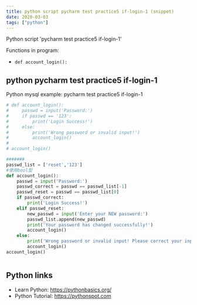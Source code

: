 ```yaml
---
title: python script pycharm test practice5 if-login-1 (snippet)
date: 2020-03-03
tags: ["python"]
---
```

Python script 'pycharm test practice5 if-login-1'

Functions in program: 
* `def account_login():`

## python pycharm test practice5 if-login-1

Python mysql example: pycharm test practice5 if-login-1

```python
# def account_login():
#     passwd = input('Password:')
#     if passwd == '123':
#         print('Login Success!')
#     else:
#         print('Wrong password or invalid input!')
#         account_login()
#
# account_login()

#######
passwd_list = ['reset','123']
#使用bool型
def account_login():
    passwd = input('Password:')
    passwd_correct = passwd == passwd_list[-1]
    passwd_reset = passwd == passwd_list[0]
    if passwd_correct:
        print('Login Success!')
    elif passwd_reset:
        new_passwd = input('Enter your NEW password:')
        passwd_list.append(new_passwd)
        print('Your password has changed successfully!')
        account_login()
    else:
        print('Wrong password or invalid input! Please correct your input!')
        account_login()
account_login()



```

## Python links

- Learn Python: https://pythonbasics.org/
- Python Tutorial: https://pythonspot.com
